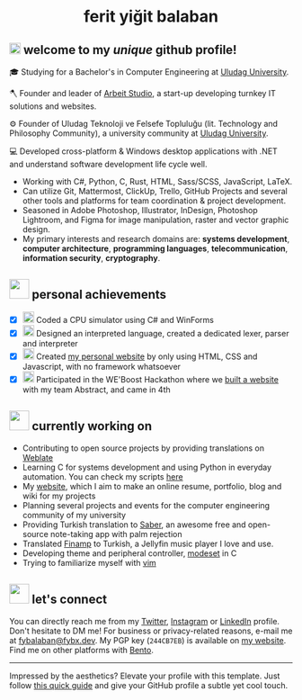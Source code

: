 <h1 align="center">ferit yiğit balaban</h1>

## <img src="https://raw.githubusercontent.com/fybx/fybx/main/welcome.gif" width="20px" height="20px"/> welcome to my *unique* github profile!

🎓 Studying for a Bachelor's in Computer Engineering at [Uludag University][uni].

🪓 Founder and leader of [Arbeit Studio][as], a start-up developing turnkey IT solutions and websites.

⚙️ Founder of Uludag Teknoloji ve Felsefe Topluluğu (lit. Technology and Philosophy Community), a university community at [Uludag University][uni].

💻 Developed cross-platform & Windows desktop applications with .NET and understand software development life cycle well.
- Working with C#, Python, C, Rust, HTML, Sass/SCSS, JavaScript, LaTeX. 
- Can utilize Git, Mattermost, ClickUp, Trello, GitHub Projects and several other tools and platforms for team coordination & project development.
- Seasoned in Adobe Photoshop, Illustrator, InDesign, Photoshop Lightroom, and Figma for image manipulation, raster and vector graphic design.
- My primary interests and research domains are: **systems development**, **computer architecture**, **programming languages**, **telecommunication**, **information security**, **cryptography**.

## <img src="https://raw.githubusercontent.com/fybx/fybx/main/sparkles.gif" width="35px" height="35px"/> personal achievements

 - [x] <img src="https://img.icons8.com/fluency/48/000000/smartphone-cpu.png" width="20px"/> Coded a CPU simulator using C# and WinForms
 - [x] <img src="https://img.icons8.com/fluency/48/000000/source-code.png" width="20px"/> Designed an interpreted language, created a dedicated lexer, parser and interpreter
 - [x] <img src="https://img.icons8.com/fluency/48/000000/web-design.png" width="20px"/> Created [my personal website][blog] by only using HTML, CSS and Javascript, with no framework whatsoever
 - [x] <img src="https://img.icons8.com/fluency/48/000000/trophy.png" width="20px"/> Participated in the WE'Boost Hackathon where we [built a website][weboost] with my team Abstract, and came in 4th

## <img src="https://raw.githubusercontent.com/fybx/fybx/main/sprout.gif" width="35px" height="35px"/> currently working on

 - Contributing to open source projects by providing translations on [Weblate](https://hosted.weblate.org/user/fyb/)
 - Learning C for systems development and using Python in everyday automation. You can check my scripts [here][scripts]
 - My [website][blog], which I aim to make an online resume, portfolio, blog and wiki for my projects
 - Planning several projects and events for the computer engineering community of my university
 - Providing Turkish translation to [Saber][saber], an awesome free and open-source note-taking app with palm rejection
 - Translated [Finamp][finamp] to Turkish, a Jellyfin music player I love and use.
 - Developing theme and peripheral controller, [modeset][ms] in C
 - Trying to familiarize myself with [vim][vimrepo]

## <img src="https://raw.githubusercontent.com/fybx/fybx/main/compass.webp" width="35px" height="35px"> let's connect

You can directly reach me from my [Twitter][tw], [Instagram][ig] or [LinkedIn][in] profile. Don't hesitate to DM me! For business or privacy-related reasons, e-mail me at [fybalaban@fybx.dev][mail]. My PGP key (`244CB7EB`) is available on [my website][blog]. Find me on other platforms with [Bento](https://bento.me/balaban).

---

Impressed by the aesthetics? Elevate your profile with this template. Just follow [this quick guide](tutorial.md) and give your GitHub profile a subtle yet cool touch.

 [vimrepo]: https://github.com/vim/vim
 [scripts]: https://github.com/fybx/scripts
 [crypton]: https://github.com/fybx/crypton
 [weboost]: https://github.com/fybx/weboost2022 "Repository of hackathon submission"
 [blog]: https://fybx.dev "My personal website"
 [tw]: https://twitter.com/fybalaban "My Twitter profile"
 [ig]: https://instagram.com/ferityigitbalaban "My Instagram profile"
 [in]: https://www.linkedin.com/in/fybx "My LinkedIn profile"
 [mail]: mailto:fybalaban@fybx.dev "Send me an email!"
 [uni]: http://uludag.edu.tr "Website of my university"
 [okuldakicom]: https://okuldaki.com "okuldaki.com Homepage"
 [as]: https://arbeit.studio
 [saber]: https://github.com/adil192/saber
 [ms]: https://github.com/fybx/modeset
 [finamp]: https://github.com/jmshrv/finamp "The Finamp project"

 

